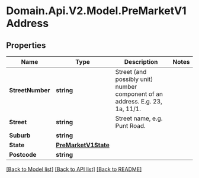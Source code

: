 # Domain.Api.V2.Model.PreMarketV1Address
## Properties

Name | Type | Description | Notes
------------ | ------------- | ------------- | -------------
**StreetNumber** | **string** | Street (and possibly unit) number component of an address. E.g. 23, 1a, 11/1. | 
**Street** | **string** | Street name, e.g. Punt Road. | 
**Suburb** | **string** |  | 
**State** | [**PreMarketV1State**](PreMarketV1State.md) |  | 
**Postcode** | **string** |  | 

[[Back to Model list]](../README.md#documentation-for-models) [[Back to API list]](../README.md#documentation-for-api-endpoints) [[Back to README]](../README.md)

